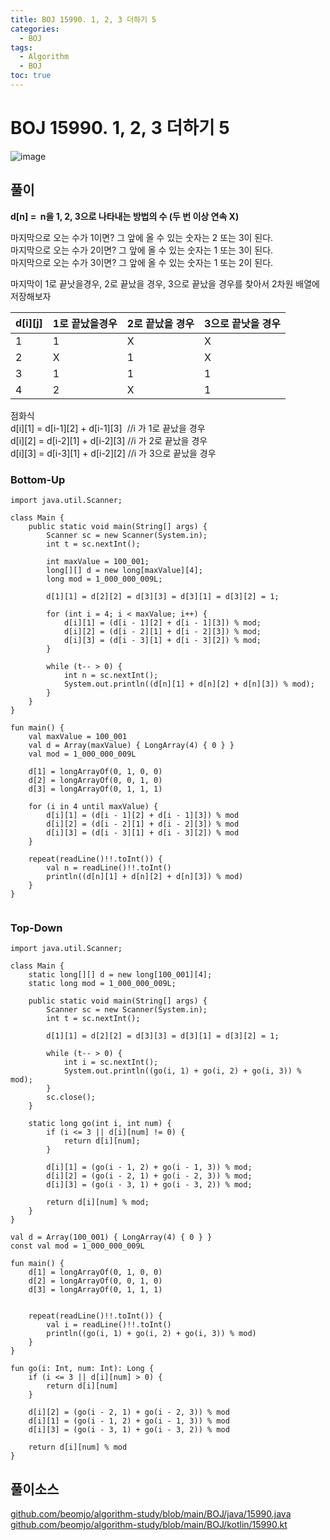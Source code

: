 ```yaml
---
title: BOJ 15990. 1, 2, 3 더하기 5
categories:
  - BOJ
tags:
  - Algorithm
  - BOJ
toc: true
---
```


# **BOJ 15990. 1, 2, 3 더하기 5**
![image](https://user-images.githubusercontent.com/39984656/134814655-b3222955-ea2e-405a-9152-476c0cba4c7f.png)

## **풀이**
**d[n] =  n을 1, 2, 3으로 나타내는 방법의 수 (두 번 이상 연속 X)**   
  
마지막으로 오는 수가 1이면? 그 앞에 올 수 있는 숫자는 2 또는 3이 된다.  
마지막으로 오는 수가 2이면? 그 앞에 올 수 있는 숫자는 1 또는 3이 된다.  
마지막으로 오는 수가 3이면? 그 앞에 올 수 있는 숫자는 1 또는 2이 된다.  
  
마지막이 1로 끝낫을경우, 2로 끝났을 경우, 3으로 끝났을 경우를 찾아서 2차원 배열에 저장해보자  

| d[i][j] | 1로 끝났을경우 | 2로 끝났을 경우 | 3으로 끝낫을 경우 |
| --- | --- | --- | --- |
| 1 | 1 | X | X |
| 2 | X | 1 | X |
| 3 | 1 | 1 | 1 |
| 4 | 2 | X | 1 |
  

점화식  
d[i][1] = d[i-1][2] + d[i-1][3]  //i 가 1로 끝났을 경우    
d[i][2] = d[i-2][1] + d[i-2][3] //i 가 2로 끝났을 경우    
d[i][3] = d[i-3][1] + d[i-2][2] //i 가 3으로 끝났을 경우  

### **Bottom-Up**
```
import java.util.Scanner;

class Main {
    public static void main(String[] args) {
        Scanner sc = new Scanner(System.in);
        int t = sc.nextInt();

        int maxValue = 100_001;
        long[][] d = new long[maxValue][4];
        long mod = 1_000_000_009L;

        d[1][1] = d[2][2] = d[3][3] = d[3][1] = d[3][2] = 1;

        for (int i = 4; i < maxValue; i++) {
            d[i][1] = (d[i - 1][2] + d[i - 1][3]) % mod;
            d[i][2] = (d[i - 2][1] + d[i - 2][3]) % mod;
            d[i][3] = (d[i - 3][1] + d[i - 3][2]) % mod;
        }

        while (t-- > 0) {
            int n = sc.nextInt();
            System.out.println((d[n][1] + d[n][2] + d[n][3]) % mod);
        }
    }
}
```

```
fun main() {
    val maxValue = 100_001
    val d = Array(maxValue) { LongArray(4) { 0 } }
    val mod = 1_000_000_009L

    d[1] = longArrayOf(0, 1, 0, 0)
    d[2] = longArrayOf(0, 0, 1, 0)
    d[3] = longArrayOf(0, 1, 1, 1)

    for (i in 4 until maxValue) {
        d[i][1] = (d[i - 1][2] + d[i - 1][3]) % mod
        d[i][2] = (d[i - 2][1] + d[i - 2][3]) % mod
        d[i][3] = (d[i - 3][1] + d[i - 3][2]) % mod
    }

    repeat(readLine()!!.toInt()) {
        val n = readLine()!!.toInt()
        println((d[n][1] + d[n][2] + d[n][3]) % mod)
    }
}


```

### **Top-Down**
```
import java.util.Scanner;

class Main {
    static long[][] d = new long[100_001][4];
    static long mod = 1_000_000_009L;

    public static void main(String[] args) {
        Scanner sc = new Scanner(System.in);
        int t = sc.nextInt();

        d[1][1] = d[2][2] = d[3][3] = d[3][1] = d[3][2] = 1;

        while (t-- > 0) {
            int i = sc.nextInt();
            System.out.println((go(i, 1) + go(i, 2) + go(i, 3)) % mod);
        }
        sc.close();
    }

    static long go(int i, int num) {
        if (i <= 3 || d[i][num] != 0) {
            return d[i][num];
        }

        d[i][1] = (go(i - 1, 2) + go(i - 1, 3)) % mod;
        d[i][2] = (go(i - 2, 1) + go(i - 2, 3)) % mod;
        d[i][3] = (go(i - 3, 1) + go(i - 3, 2)) % mod;

        return d[i][num] % mod;
    }
}
```

```
val d = Array(100_001) { LongArray(4) { 0 } }
const val mod = 1_000_000_009L

fun main() {
    d[1] = longArrayOf(0, 1, 0, 0)
    d[2] = longArrayOf(0, 0, 1, 0)
    d[3] = longArrayOf(0, 1, 1, 1)


    repeat(readLine()!!.toInt()) {
        val i = readLine()!!.toInt()
        println((go(i, 1) + go(i, 2) + go(i, 3)) % mod)
    }
}

fun go(i: Int, num: Int): Long {
    if (i <= 3 || d[i][num] > 0) {
        return d[i][num]
    }

    d[i][2] = (go(i - 2, 1) + go(i - 2, 3)) % mod
    d[i][1] = (go(i - 1, 2) + go(i - 1, 3)) % mod
    d[i][3] = (go(i - 3, 1) + go(i - 3, 2)) % mod

    return d[i][num] % mod
}
```

## 풀이소스
[github.com/beomjo/algorithm-study/blob/main/BOJ/java/15990.java](https://github.com/beomjo/algorithm-study/blob/main/BOJ/java/15990.java)
[github.com/beomjo/algorithm-study/blob/main/BOJ/kotlin/15990.kt](https://github.com/beomjo/algorithm-study/blob/main/BOJ/kotlin/15990.kt)
